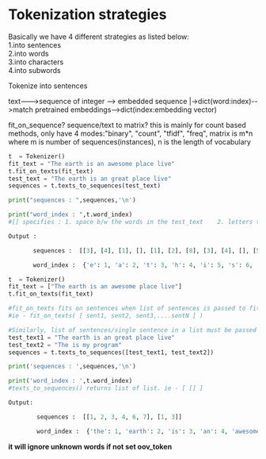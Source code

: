 # Tokenization strategies    
Basically we have 4 different strategies as listed below:   
1.into sentences    
2.into words   
3.into characters   
4.into subwords     

Tokenize into sentences


text--->sequence of integer --> embedded sequence
     |->dict(word:index)-->match pretrained embeddings-->dict(index:embedding vector)
     
fit_on_sequence?
sequence/text to matrix? this is mainly for count based methods, only have 4 modes:"binary", "count", "tfidf", "freq",
matrix is m*n where m is number of sequences(instances), n is the length of vocabulary 

```python
t  = Tokenizer()
fit_text = "The earth is an awesome place live"
t.fit_on_texts(fit_text)
test_text = "The earth is an great place live"
sequences = t.texts_to_sequences(test_text)

print("sequences : ",sequences,'\n')

print("word_index : ",t.word_index)
#[] specifies : 1. space b/w the words in the test_text    2. letters that have not occured in fit_text

Output :

       sequences :  [[3], [4], [1], [], [1], [2], [8], [3], [4], [], [5], [6], [], [2], [9], [], [], [8], [1], [2], [3], [], [13], [7], [2], [14], [1], [], [7], [5], [15], [1]] 

       word_index :  {'e': 1, 'a': 2, 't': 3, 'h': 4, 'i': 5, 's': 6, 'l': 7, 'r': 8, 'n': 9, 'w': 10, 'o': 11, 'm': 12, 'p': 13, 'c': 14, 'v': 15}
```

```python
t  = Tokenizer()
fit_text = ["The earth is an awesome place live"]
t.fit_on_texts(fit_text)

#fit_on_texts fits on sentences when list of sentences is passed to fit_on_texts() function. 
#ie - fit_on_texts( [ sent1, sent2, sent3,....sentN ] )

#Similarly, list of sentences/single sentence in a list must be passed into texts_to_sequences.
test_text1 = "The earth is an great place live"
test_text2 = "The is my program"
sequences = t.texts_to_sequences([test_text1, test_text2])

print('sequences : ',sequences,'\n')

print('word_index : ',t.word_index)
#texts_to_sequences() returns list of list. ie - [ [] ]

Output:

        sequences :  [[1, 2, 3, 4, 6, 7], [1, 3]] 

        word_index :  {'the': 1, 'earth': 2, 'is': 3, 'an': 4, 'awesome': 5, 'place': 6, 'live': 7}
```
**it will ignore unknown words if not set oov_token**
